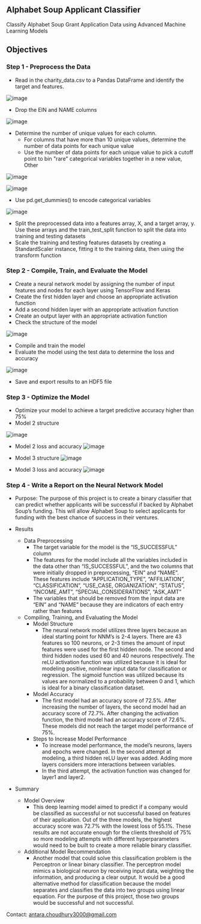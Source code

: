 ## Alphabet Soup Applicant Classifier
Classify Alphabet Soup Grant Application Data using Advanced Machine Learning Models

## Objectives
### Step 1 - Preprocess the Data
- Read in the charity_data.csv to a Pandas DataFrame and identify the target and features.

![image](https://github.com/antara2022/deep-learning-challenge/assets/112270155/4546ccc4-c6ba-49e9-a07e-3a3ee19278d3)

- Drop the EIN and NAME columns

![image](https://github.com/antara2022/deep-learning-challenge/assets/112270155/25187fbc-c976-4299-a0c8-d6831efe0329)

- Determine the number of unique values for each column.
  - For columns that have more than 10 unique values, determine the number of data points for each unique value
  - Use the number of data points for each unique value to pick a cutoff point to bin "rare" categorical variables together in a new value, Other

![image](https://github.com/antara2022/deep-learning-challenge/assets/112270155/532a0a15-68ee-4280-9e02-86d3b4feaf8a)

![image](https://github.com/antara2022/deep-learning-challenge/assets/112270155/66adf80f-6b30-4e6e-ac93-e46f25ddcdf7)

- Use pd.get_dummies() to encode categorical variables

![image](https://github.com/antara2022/deep-learning-challenge/assets/112270155/41c9ac1a-dfcc-4920-9b52-f1d690c5fdea)

- Split the preprocessed data into a features array, X, and a target array, y. Use these arrays and the train_test_split function to split the data into training and testing datasets
- Scale the training and testing features datasets by creating a StandardScaler instance, fitting it to the training data, then using the transform function

### Step 2 - Compile, Train, and Evaluate the Model
- Create a neural network model by assigning the number of input features and nodes for each layer using TensorFlow and Keras
- Create the first hidden layer and choose an appropriate activation function
- Add a second hidden layer with an appropriate activation function
- Create an output layer with an appropriate activation function
- Check the structure of the model

![image](https://github.com/antara2022/deep-learning-challenge/assets/112270155/ee1e2a2e-0536-4ad2-a622-d70850917fc3)

- Compile and train the model
- Evaluate the model using the test data to determine the loss and accuracy

![image](https://github.com/antara2022/deep-learning-challenge/assets/112270155/aa7c1a2b-9623-4a09-a751-f36cdb3721e1)

- Save and export results to an HDF5 file
### Step 3 - Optimize the Model
- Optimize your model to achieve a target predictive accuracy higher than 75%
- Model 2 structure

![image](https://github.com/antara2022/deep-learning-challenge/assets/112270155/b8cda9fe-6f9e-4df7-b564-b3a34b4addbe)

- Model 2 loss and accuracy
![image](https://github.com/antara2022/deep-learning-challenge/assets/112270155/650a0536-8aef-419b-a631-601f6c8d8cf2)

- Model 3 structure
![image](https://github.com/antara2022/deep-learning-challenge/assets/112270155/032c36da-5b2a-462f-97c7-a678c3aff516)

- Model 3 loss and accuracy
![image](https://github.com/antara2022/deep-learning-challenge/assets/112270155/b8bc6453-623a-4a96-90da-0f70091aab4d)

### Step 4 - Write a Report on the Neural Network Model
- Purpose: The purpose of this project is to create a binary classifier that can predict whether applicants will be successful if backed by Alphabet Soup’s funding. This will allow Alphabet Soup to select applicants for funding with the best chance of success in their ventures.
- Results
  - Data Preprocessing
    - The target variable for the model is the “IS_SUCCESSFUL” column
    - The features for the model include all the variables included in the data other than “IS_SUCCESSFUL”, and the two columns that were initially dropped in preprocessing, “EIN” and “NAME”. These features include “APPLICATION_TYPE”, “AFFILIATION”, “CLASSIFICATION”, “USE_CASE, ORGANIZATION”, “STATUS”, “INCOME_AMT”, “SPECIAL_CONSIDERATIONS”, “ASK_AMT”
    - The variables that should be removed from the input data are “EIN” and “NAME” because they are indicators of each entry rather than features
  - Compiling, Training, and Evaluating the Model
    - Model Structure
      - The neural network model utilizes three layers because an ideal starting point for NNM’s is 2-4 layers. There are 43 features so 100 neurons, or 2-3 times the amount of input features were used for the first hidden node. The second and third hidden nodes used 60 and 40 neurons respectively. The reLU activation function was utilized because it is ideal for modeling positive, nonlinear input data for classification or regression. The sigmoid function was utilized because its values are normalized to a probability between 0 and 1, which is ideal for a binary classification dataset.
    - Model Accuracy
      - The first model had an accuracy score of 72.5%. After increasing the number of layers, the second model had an accuracy score of 72.7%. After changing the activation function, the third model had an accuracy score of 72.6%. These models did not reach the target model performance of 75%.
    - Steps to Increase Model Performance
      - To increase model performance, the model’s neurons, layers and epochs were changed. In the second attempt at modeling, a third hidden reLU layer was added. Adding more layers considers more interactions between variables.
      - In the third attempt, the activation function was changed for layer1 and layer2.

- Summary
  - Model Overview
    - This deep learning model aimed to predict if a company would be classified as successful or not successful based on features of their application. Out of the three models, the highest accuracy score was 72.7% with the lowest loss of 55.1%. These results are not accurate enough for the clients threshold of 75% so more modeling attempts with different hyperparameters would need to be built to create a more reliable binary classifier.
  - Additional Model Recommendation
    - Another model that could solve this classification problem is the Perceptron or linear binary classifier. The perceptron model mimics a biological neuron by receiving input data, weighting the information, and producing a clear output. It would be a good alternative method for classification because the model separates and classifies the data into two groups using linear equation. For the purpose of this project, those two groups would be successful and not successful.

Contact: antara.choudhury3000@gmail.com
